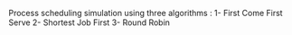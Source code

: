  Process scheduling simulation using three algorithms :
 1- First Come First Serve
 2- Shortest Job First
 3- Round Robin
